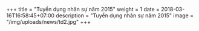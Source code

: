 +++
title = "Tuyển dụng nhân sự năm 2015"
weight =  1
date = 2018-03-16T16:58:45+07:00
description = "Tuyển dụng nhân sự năm 2015"
image = "/img/uploads/news/td2.jpg"
+++
